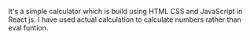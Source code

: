 It's a simple calculator which is build using HTML CSS and JavaScript in React js. I have used actual calculation to calculate numbers rather than eval funtion.
